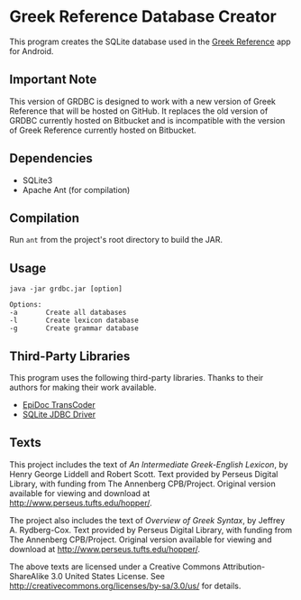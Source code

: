 # Greek Reference Database Creator

This program creates the SQLite database used in the [Greek Reference][] app for Android.

## Important Note

This version of GRDBC is designed to work with a new version of Greek Reference that will be hosted on GitHub. It replaces the old version of GRDBC currently hosted on Bitbucket and is incompatible with the version of Greek Reference currently hosted on Bitbucket.

## Dependencies

- SQLite3
- Apache Ant (for compilation)

## Compilation

Run `ant` from the project's root directory to build the JAR.

## Usage

    java -jar grdbc.jar [option]

    Options:
    -a       Create all databases
    -l       Create lexicon database
    -g       Create grammar database

## Third-Party Libraries

This program uses the following third-party libraries. Thanks to their authors for making their work available.

- [EpiDoc TransCoder][]
- [SQLite JDBC Driver][]

## Texts

This project includes the text of *An Intermediate Greek-English Lexicon*, by Henry George Liddell and Robert Scott. Text provided by Perseus Digital Library, with funding from The Annenberg CPB/Project. Original version available for viewing and download at http://www.perseus.tufts.edu/hopper/.

The project also includes the text of *Overview of Greek Syntax*, by Jeffrey A. Rydberg-Cox. Text provided by Perseus Digital Library, with funding from The Annenberg CPB/Project. Original version available for viewing and download at http://www.perseus.tufts.edu/hopper/.

The above texts are licensed under a Creative Commons Attribution-ShareAlike 3.0 United States License. See http://creativecommons.org/licenses/by-sa/3.0/us/ for details.

[Greek Reference]: https://github.com/blinskey/greek-reference
[EpiDoc TransCoder]: http://sourceforge.net/projects/epidoc/
[SQLite JDBC Driver]: https://bitbucket.org/xerial/sqlite-jdbc
